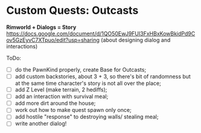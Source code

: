 # Custom Quests: Outcasts
**Rimworld + Dialogs = Story**
<br>https://docs.google.com/document/d/1QO50EwJ9FUI3FxHBxKowBkidPd9Cov5GzEyvC7XTpuo/edit?usp=sharing (about designing dialog and interactions)

ToDo:
- [ ] do the PawnKind properly, create Base for Outcasts;
- [ ] add custom backstories, about 3 + 3, so there's bit of randomness but at the same time character's story is not all over the place;
- [ ] add Z Level (make terrain, 2 hediffs);
- [ ] add an interaction with survival meal;
- [ ] add more dirt around the house;
- [ ] work out how to make quest spawn only once;
- [ ] add hostile "response" to destroying walls/ stealing meal;
- [ ] write another dialog!
